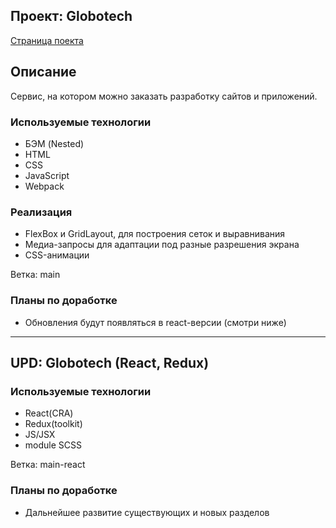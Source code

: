        
Проект: Globotech 
--------
[Страница поекта](https://dannylawn.github.io/globotech/)

## Описание
Сервис, на котором можно заказать разработку сайтов и приложений.

### Используемые технологии
* БЭМ (Nested) 
* HTML 
* CSS
* JavaScript
* Webpack

### Реализация
* FlexBox и GridLayout, для построения сеток и выравнивания
* Медиа-запросы для адаптации под разные разрешения экрана
* CSS-анимации

Ветка: main


### Планы по доработке
* Обновления будут появляться в react-версии (смотри ниже)

-------- 
       
UPD: Globotech (React, Redux)
--------
 
 ### Используемые технологии
 * React(CRA)
 * Redux(toolkit)
 * JS/JSX
 * module SCSS
 
 Ветка: main-react
 
 
### Планы по доработке
* Дальнейшее развитие существующих и новых разделов
 



